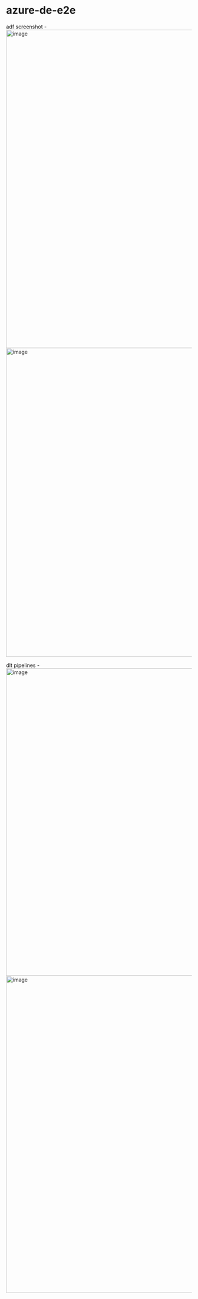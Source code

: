 # azure-de-e2e
adf screenshot -
<img width="1919" height="861" alt="image" src="https://github.com/user-attachments/assets/baf77389-ec0f-410d-bffd-26e966271a0a" />
<img width="1917" height="836" alt="image" src="https://github.com/user-attachments/assets/91437df7-f702-4c9e-a474-ee87c512cbe0" />

dlt pipelines -
<img width="1893" height="832" alt="image" src="https://github.com/user-attachments/assets/08a76d62-244f-47d5-9873-00ed570defec" />
<img width="1901" height="858" alt="image" src="https://github.com/user-attachments/assets/f391221b-bdc0-41a2-bcd1-ac6d6426e9b1" />
